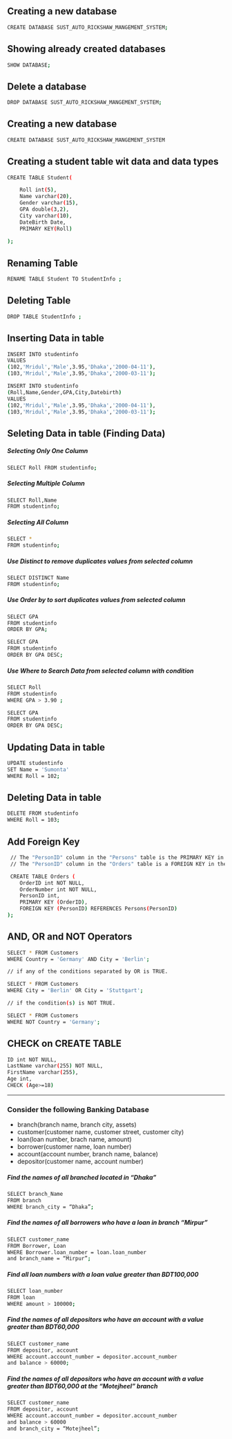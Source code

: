 
## Creating a new database

```bash
CREATE DATABASE SUST_AUTO_RICKSHAW_MANGEMENT_SYSTEM;
```


## Showing already created databases

```bash
SHOW DATABASE;
```

## Delete a database

```bash
DROP DATABASE SUST_AUTO_RICKSHAW_MANGEMENT_SYSTEM;
```

## Creating a new database

```bash
CREATE DATABASE SUST_AUTO_RICKSHAW_MANGEMENT_SYSTEM
```


## Creating a student table wit data and data types

```bash
CREATE TABLE Student(

    Roll int(5),
    Name varchar(20),
    Gender varchar(15),
    GPA double(3,2),
    City varchar(10),
    DateBirth Date,
    PRIMARY KEY(Roll)
    
);
```
## Renaming Table

```bash
RENAME TABLE Student TO StudentInfo ;
```

## Deleting Table

```bash
DROP TABLE StudentInfo ;
```

## Inserting Data in table

```bash
INSERT INTO studentinfo
VALUES
(102,'Mridul','Male',3.95,'Dhaka','2000-04-11'),
(103,'Mridul','Male',3.95,'Dhaka','2000-03-11');
```
```bash
INSERT INTO studentinfo
(Roll,Name,Gender,GPA,City,Datebirth)
VALUES
(102,'Mridul','Male',3.95,'Dhaka','2000-04-11'),
(103,'Mridul','Male',3.95,'Dhaka','2000-03-11');
```

## Seleting Data in table (Finding Data)

##### Selecting Only One Column
```bash
SELECT Roll FROM studentinfo;
```
##### Selecting Multiple Column
```bash
SELECT Roll,Name 
FROM studentinfo;
```
##### Selecting All Column
```bash
SELECT *
FROM studentinfo;
```
##### Use Distinct to remove duplicates values from selected column
```bash
SELECT DISTINCT Name
FROM studentinfo;
```

##### Use Order by to sort duplicates values from selected column
```bash
SELECT GPA 
FROM studentinfo
ORDER BY GPA;
```
```bash
SELECT GPA 
FROM studentinfo
ORDER BY GPA DESC;
```

##### Use Where to Search Data from selected column with condition
```bash
SELECT Roll
FROM studentinfo
WHERE GPA > 3.90 ;
```
```bash
SELECT GPA 
FROM studentinfo
ORDER BY GPA DESC;
```

## Updating Data in table

```bash
UPDATE studentinfo
SET Name = 'Sumonta'
WHERE Roll = 102;
```

## Deleting Data in table

```bash
DELETE FROM studentinfo
WHERE Roll = 103;
```

## Add Foreign Key
```bash
 // The "PersonID" column in the "Persons" table is the PRIMARY KEY in the "Persons" table.
 // The "PersonID" column in the "Orders" table is a FOREIGN KEY in the "Orders" table.

 CREATE TABLE Orders (
    OrderID int NOT NULL,
    OrderNumber int NOT NULL,
    PersonID int,
    PRIMARY KEY (OrderID),
    FOREIGN KEY (PersonID) REFERENCES Persons(PersonID)
);

```

## AND, OR and NOT Operators
```bash
SELECT * FROM Customers
WHERE Country = 'Germany' AND City = 'Berlin';
```
```bash
// if any of the conditions separated by OR is TRUE.

SELECT * FROM Customers
WHERE City = 'Berlin' OR City = 'Stuttgart';
```

```bash
// if the condition(s) is NOT TRUE.

SELECT * FROM Customers
WHERE NOT Country = 'Germany';
``` 

## CHECK on CREATE TABLE
```bash
ID int NOT NULL,
LastName varchar(255) NOT NULL,
FirstName varchar(255),
Age int,
CHECK (Age>=18)
```




<hr>

### Consider the following Banking Database

- branch(branch name, branch city, assets)
- customer(customer name, customer street, customer city)
- loan(loan number, brach name, amount)
- borrower(customer name, loan number)
- account(account number, branch name, balance)
- depositor(customer name, account number)

##### Find the names of all branched located in “Dhaka”

```bash
SELECT branch_Name 
FROM branch
WHERE branch_city = “Dhaka”; 
```

##### Find the names of all borrowers who have a loan in branch “Mirpur”

```bash
SELECT customer_name
FROM Borrower, Loan 
WHERE Borrower.loan_number = loan.loan_number 
and branch_name = “Mirpur”;
```

##### Find all loan numbers with a loan value greater than BDT100,000

```bash
SELECT loan_number 
FROM loan
WHERE amount > 100000;
```

##### Find the names of all depositors who have an account with a value greater than BDT60,000

```bash
SELECT customer_name
FROM depositor, account
WHERE account.account_number = depositor.account_number 
and balance > 60000;
```

##### Find the names of all depositors who have an account with a value greater than BDT60,000 at the “Motejheel” branch

```bash
SELECT customer_name
FROM depositor, account
WHERE account.account_number = depositor.account_number 
and balance > 60000
and branch_city = “Motejheel”; 
```